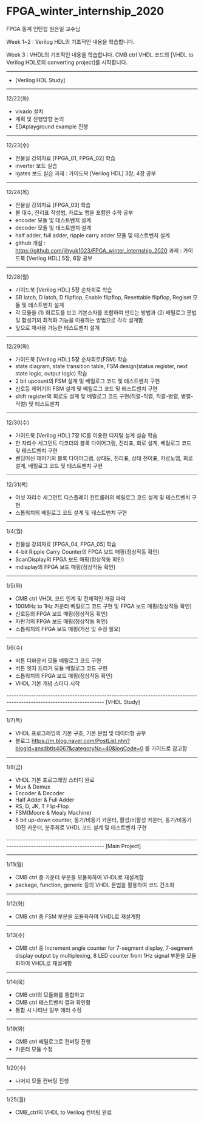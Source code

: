 # FPGA_winter_internship_2020
FPGA 동계 인턴쉽 원은일 교수님

Week 1~2 :
Verilog HDL의 기초적인 내용을 학습합니다.

Week 3 :
VHDL의 기초적인 내용을 학습합니다.
CMB ctrl VHDL 코드의 [VHDL to Verilog HDL로의 converting project]를 시작합니다.




---------------------------------------------------------------------------------------------------------------------
- [Verilog HDL Study]
----------------------------------------------------------------------------------------------------------------------
12/22(화) 
- vivado 설치
- 계획 및 진행방향 논의
- EDAplayground example 진행
--------------------------------------------------------------
12/23(수) 
- 전물실 강의자료 [FPGA_01, FPGA_02] 학습
- inverter 보드 실습 
- lgates 보드 실습
과제 : 가이드북 [Verilog HDL] 3장, 4장 공부
--------------------------------------------------------------
12/24(목)
- 전물실 강의자료 [FPGA_03] 학습
- 불 대수, 진리표 작성법, 카르노 맵을 포함한 수학 공부
- encoder 모듈 및 테스트벤치 설계
- decoder 모듈 및 테스트벤치 설계
- half adder, full adder, ripple carry adder 모듈 및 테스트벤치 설계
- github 개설 : https://github.com/jihyuk1023/FPGA_winter_internship_2020
과제 : 가이드북 [Verilog HDL] 5장, 6장 공부
------------------------------------------------------------
12/28(월)
- 가이드북 [Verilog HDL] 5장 순차회로 학습
- SR latch, D latch, D flipflop, Enable flipflop, Resettable flipflop, Regiset 모듈 및 테스트벤치 설계
- 각 모듈을 
(1) 회로도를 보고 기본소자를 조합하여 만드는 방법과 
(2) 베릴로그 문법 및 합성기의 최적화 기능을 이용하는 방법으로 
각각 설계함
- 앞으로 재사용 가능한 테스트벤치 설계

-----------------------------------------------------------
12/29(화)
- 가이드북 [Verilog HDL] 5장 순차회로(FSM) 학습
- state diagram, state transition table, FSM design(status register, next state logic, output logic) 학습
- 2 bit upcount의 FSM 설계 및 베릴로그 코드 및 테스트벤치 구현
- 신호등 제어기의 FSM 설계 및 베릴로그 코드 및 테스트벤치 구현
- shift register의 회로도 설계 및 베릴로그 코드 구현(직렬-직렬, 직렬-병렬, 병렬-직렬) 및 테스트벤치

-----------------------------------------------------------
12/30(수)
- 가이드북 [Verilog HDL] 7장 IC를 이용한 디지털 설계 실습 학습
- 한 자리수 세그먼트 디코더의 블록 다이어그램, 진리표, 회로 설계, 베릴로그 코드 및 테스트벤치 구현
- 벤딩머신 제어기의 블록 다이어그램, 상태도, 진리표, 상태 전이표, 카르노맵, 회로 설계, 베릴로그 코드 및 테스트벤치 구현

-----------------------------------------------------------
12/31(목)
- 여섯 자리수 세그먼트 디스플레이 컨트롤러의 베릴로그 코드 설계 및 테스트벤치 구현
- 스톱워치의 베릴로그 코드 설계 및 테스트벤치 구현

-----------------------------------------------------------
1/4(월)
- 전물실 강의자료 [FPGA_04, FPGA_05] 학습
- 4-bit Ripple Carry Counter의  FPGA 보드 매핑(정상작동 확인)
- ScanDisplay의 FPGA 보드 매핑(정상작동 확인)
- mdisplay의  FPGA 보드 매핑(정상작동 확인)

-----------------------------------------------------------
1/5(화)
- CMB ctrl VHDL 코드 인계 및 전체적인 개괄 파악
- 100MHz to 1Hz 카운터 베릴로그 코드 구현 및 FPGA 보드 매핑(정상작동 확인)
- 신호등의 FPGA 보드 매핑(정상작동 확인)
- 자판기의 FPGA 보드 매핑(정상작동 확인)
- 스톱워치의 FPGA 보드 매핑(개선 및 수정 필요)

-----------------------------------------------------------
1/6(수)
- 버튼 디바운서 모듈 베릴로그 코드 구현
- 버튼 엣지 트리거 모듈 베릴로그 코드 구현
- 스톱워치의 FPGA 보드 매핑(정상작동 확인)
- VHDL 기본 개념 스터디 시작

---------------------------------------------------------------------------------------------------------------------- [VHDL Study]

---------------------------------------------------------------------------------------------------------------------

1/7(목)
- VHDL 프로그래밍의 기본 구조, 기본 문법 및 데이터형 공부
- 블로그 https://m.blog.naver.com/PostList.nhn?blogId=ansdbtls4067&categoryNo=40&logCode=0 를 가이드로 참고함

-----------------------------------------------------------
1/8(금)
- VHDL 기본 프로그래밍 스터디 완료
- Mux & Demux
- Encoder & Decoder
- Half Adder & Full Adder
- RS, D, JK, T Flip-Flop
- FSM(Moore & Mealy Machine)
- 8 bit up-down counter, 동기/비동기 카운터, 활성/비활성 카운터, 동기/비동기 10진 카운터, 분주회로 VHDL 코드 설계 및 테스트벤치 구현

---------------------------------------------------------------------------------------------------------------------- [Main Project]

---------------------------------------------------------------------------------------------------------------------

1/11(월)
- CMB ctrl 중 카운터 부분을 모듈화하여 VHDL로 재설계함
- package, function, generic 등의 VHDL 문법을 활용하여 코드 간소화

-----------------------------------------------------------
1/12(화)
- CMB ctrl 중 FSM 부분을 모듈화하여 VHDL로 재설계함

-----------------------------------------------------------
1/13(수)
- CMB ctrl 중 Increment angle counter for 7-segment display, 7-segment display output by multiplexing, 8 LED counter from 1Hz signal 부분을 모듈화하여 VHDL로 재설계함

-----------------------------------------------------------
1/14(목)
- CMB ctrl의 모듈화를 통합하고
- CMB ctrl 테스트벤치 결과 확인함
- 통합 시 나타난 일부 에러 수정

-----------------------------------------------------------
1/19(화)
- CMB ctrl 베릴로그로 컨버팅 진행
- 카운터 모듈 수정

-----------------------------------------------------------
1/20(수)
- 나머지 모듈 컨버팅 진행

------------------------------------------------------------
1/25(월)
- CMB_ctrl의 VHDL to Verilog 컨버팅 완료
